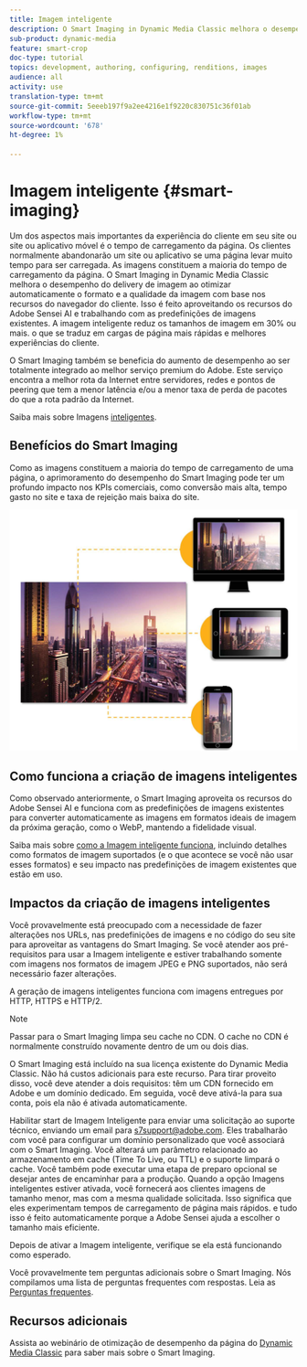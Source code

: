 ```yaml
---
title: Imagem inteligente
description: O Smart Imaging in Dynamic Media Classic melhora o desempenho do delivery de imagem ao otimizar automaticamente o formato e a qualidade da imagem com base nos recursos do navegador do cliente. Isso é feito aproveitando os recursos do Adobe Sensei AI e trabalhando com as predefinições de imagens existentes. Saiba mais sobre o Smart Imaging e como você pode usá-lo para oferta experiências melhores do cliente por meio de cargas de página mais rápidas.
sub-product: dynamic-media
feature: smart-crop
doc-type: tutorial
topics: development, authoring, configuring, renditions, images
audience: all
activity: use
translation-type: tm+mt
source-git-commit: 5eeeb197f9a2ee4216e1f9220c830751c36f01ab
workflow-type: tm+mt
source-wordcount: '678'
ht-degree: 1%

---
```



# Imagem inteligente {#smart-imaging}

Um dos aspectos mais importantes da experiência do cliente em seu site ou site ou aplicativo móvel é o tempo de carregamento da página. Os clientes normalmente abandonarão um site ou aplicativo se uma página levar muito tempo para ser carregada. As imagens constituem a maioria do tempo de carregamento da página. O Smart Imaging in Dynamic Media Classic melhora o desempenho do delivery de imagem ao otimizar automaticamente o formato e a qualidade da imagem com base nos recursos do navegador do cliente. Isso é feito aproveitando os recursos do Adobe Sensei AI e trabalhando com as predefinições de imagens existentes. A imagem inteligente reduz os tamanhos de imagem em 30% ou mais. o que se traduz em cargas de página mais rápidas e melhores experiências do cliente.

O Smart Imaging também se beneficia do aumento de desempenho ao ser totalmente integrado ao melhor serviço premium do Adobe. Este serviço encontra a melhor rota da Internet entre servidores, redes e pontos de peering que tem a menor latência e/ou a menor taxa de perda de pacotes do que a rota padrão da Internet.

Saiba mais sobre Imagens [inteligentes](https://docs.adobe.com/content/help/en/experience-manager-64/assets/dynamic/imaging-faq.html).

## Benefícios do Smart Imaging

Como as imagens constituem a maioria do tempo de carregamento de uma página, o aprimoramento do desempenho do Smart Imaging pode ter um profundo impacto nos KPIs comerciais, como conversão mais alta, tempo gasto no site e taxa de rejeição mais baixa do site.

![imagem](assets/smart-imaging/smart-imaging-1.png)

## Como funciona a criação de imagens inteligentes

Como observado anteriormente, o Smart Imaging aproveita os recursos do Adobe Sensei AI e funciona com as predefinições de imagens existentes para converter automaticamente as imagens em formatos ideais de imagem da próxima geração, como o WebP, mantendo a fidelidade visual.

Saiba mais sobre [como a Imagem inteligente funciona](https://docs.adobe.com/content/help/en/experience-manager-64/assets/dynamic/imaging-faq.html#how-does-smart-imaging-work), incluindo detalhes como formatos de imagem suportados (e o que acontece se você não usar esses formatos) e seu impacto nas predefinições de imagem existentes que estão em uso.

## Impactos da criação de imagens inteligentes

Você provavelmente está preocupado com a necessidade de fazer alterações nos URLs, nas predefinições de imagens e no código do seu site para aproveitar as vantagens do Smart Imaging. Se você atender aos pré-requisitos para usar a Imagem inteligente e estiver trabalhando somente com imagens nos formatos de imagem JPEG e PNG suportados, não será necessário fazer alterações.

A geração de imagens inteligentes funciona com imagens entregues por HTTP, HTTPS e HTTP/2.

>[!NOTE]
>
>Passar para o Smart Imaging limpa seu cache no CDN. O cache no CDN é normalmente construído novamente dentro de um ou dois dias.

O Smart Imaging está incluído na sua licença existente do Dynamic Media Classic. Não há custos adicionais para este recurso. Para tirar proveito disso, você deve atender a dois requisitos: têm um CDN fornecido em Adobe e um domínio dedicado. Em seguida, você deve ativá-la para sua conta, pois ela não é ativada automaticamente.

Habilitar start de Imagem Inteligente para enviar uma solicitação ao suporte técnico, enviando um email para [s7support@adobe.com](mailto:s7support@adobe.com). Eles trabalharão com você para configurar um domínio personalizado que você associará com o Smart Imaging. Você alterará um parâmetro relacionado ao armazenamento em cache (Time To Live, ou TTL) e o suporte limpará o cache. Você também pode executar uma etapa de preparo opcional se desejar antes de encaminhar para a produção. Quando a opção Imagens inteligentes estiver ativada, você fornecerá aos clientes imagens de tamanho menor, mas com a mesma qualidade solicitada. Isso significa que eles experimentam tempos de carregamento de página mais rápidos. e tudo isso é feito automaticamente porque a Adobe Sensei ajuda a escolher o tamanho mais eficiente.

Depois de ativar a Imagem inteligente, verifique se ela está funcionando como esperado.

Você provavelmente tem perguntas adicionais sobre o Smart Imaging. Nós compilamos uma lista de perguntas frequentes com respostas. Leia as [Perguntas frequentes](https://docs.adobe.com/content/help/en/experience-manager-64/assets/dynamic/imaging-faq.html).

## Recursos adicionais

Assista ao webinário de otimização de desempenho da página do [Dynamic Media Classic](https://seminars.adobeconnect.com/pzc1gw0cihpv) para saber mais sobre o Smart Imaging.
